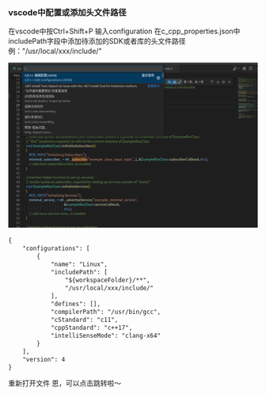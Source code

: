 ### vscode中配置或添加头文件路径

在vscode中按Ctrl+Shift+P 输入configuration 在c_cpp_properties.json中includePath字段中添加待添加的SDK或者库的头文件路径 例："/usr/local/xxx/include/"

![c_cpp_configuration](image/c_cpp_configuration.png)

```
{
    "configurations": [
        {
            "name": "Linux",
            "includePath": [
                "${workspaceFolder}/**",
                "/usr/local/xxx/include/"
            ],
            "defines": [],
            "compilerPath": "/usr/bin/gcc",
            "cStandard": "c11",
            "cppStandard": "c++17",
            "intelliSenseMode": "clang-x64"
        }
    ],
    "version": 4
}
```

重新打开文件
恩，可以点击跳转啦～
